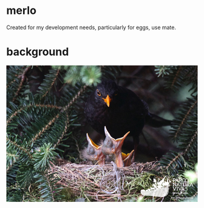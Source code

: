 # merlo

Created for my development needs, particularly for eggs, use mate.

# background

![merlo](./dirs/usr/share/backgrounds/merlo/merlo.jpg)
